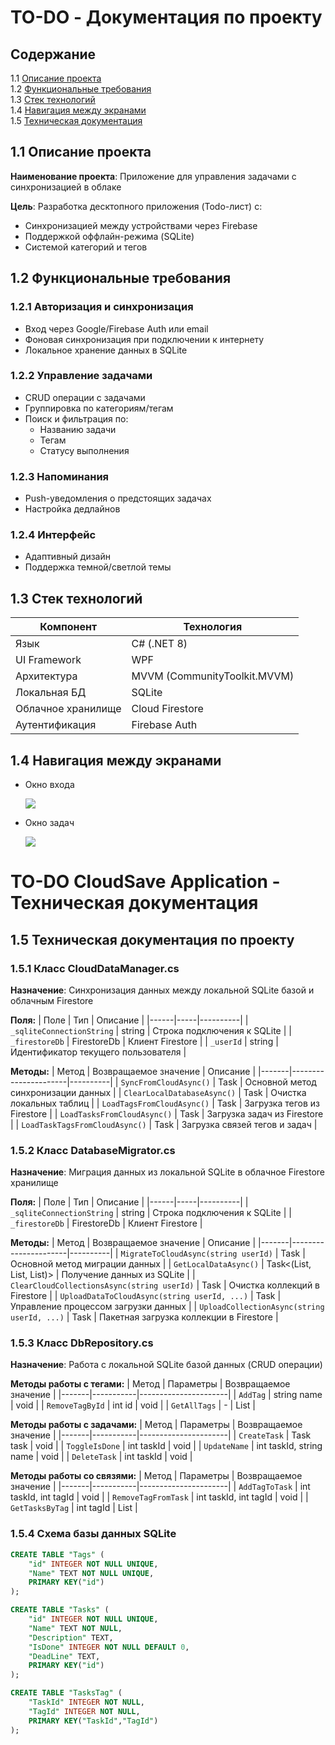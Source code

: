# TO-DO - Документация по проекту

## Содержание
1.1 [Описание проекта](#ProjectDescription)  
1.2 [Функциональные требования](#FunctionalRequirements)  
1.3 [Стек технологий](#TechStack)  
1.4 [Навигация между экранами](#Navigation)  
1.5 [Техническая документация](#TechnicalDocumentation)  

<a name="ProjectDescription"></a>
## 1.1 Описание проекта
**Наименование проекта**: Приложение для управления задачами с синхронизацией в облаке  

**Цель**: Разработка десктопного приложения (Todo-лист) с:  
- Синхронизацией между устройствами через Firebase  
- Поддержкой оффлайн-режима (SQLite)  
- Системой категорий и тегов  

<a name="FunctionalRequirements"></a>
## 1.2 Функциональные требования

### 1.2.1 Авторизация и синхронизация
- Вход через Google/Firebase Auth или email  
- Фоновая синхронизация при подключении к интернету  
- Локальное хранение данных в SQLite  

### 1.2.2 Управление задачами
- CRUD операции с задачами  
- Группировка по категориям/тегам  
- Поиск и фильтрация по:  
  - Названию задачи  
  - Тегам  
  - Статусу выполнения  

### 1.2.3 Напоминания
- Push-уведомления о предстоящих задачах  
- Настройка дедлайнов  

### 1.2.4 Интерфейс
- Адаптивный дизайн  
- Поддержка темной/светлой темы  

<a name="TechStack"></a>
## 1.3 Стек технологий
| Компонент | Технология |
|-----------|------------|
| Язык | C# (.NET 8) |
| UI Framework | WPF |
| Архитектура | MVVM (CommunityToolkit.MVVM) |
| Локальная БД | SQLite |
| Облачное хранилище | Cloud Firestore |
| Аутентификация | Firebase Auth |

<a name="Navigation"></a>
## 1.4 Навигация между экранами

- Окно входа 

  <img src = "images/Login.png"/>
  
- Окно задач 

  <img src = "images/Рисунок3.png"/>

# TO-DO CloudSave Application - Техническая документация

<a name="TechnicalDocumentation"></a>
## 1.5 Техническая документация по проекту

### 1.5.1 Класс CloudDataManager.cs
**Назначение**: Синхронизация данных между локальной SQLite базой и облачным Firestore

**Поля:**
| Поле | Тип | Описание |
|------|-----|----------|
| `_sqliteConnectionString` | string | Строка подключения к SQLite |
| `_firestoreDb` | FirestoreDb | Клиент Firestore |
| `_userId` | string | Идентификатор текущего пользователя |

**Методы:**
| Метод | Возвращаемое значение | Описание |
|-------|----------------------|----------|
| `SyncFromCloudAsync()` | Task<bool> | Основной метод синхронизации данных |
| `ClearLocalDatabaseAsync()` | Task | Очистка локальных таблиц |
| `LoadTagsFromCloudAsync()` | Task | Загрузка тегов из Firestore |
| `LoadTasksFromCloudAsync()` | Task | Загрузка задач из Firestore |
| `LoadTaskTagsFromCloudAsync()` | Task | Загрузка связей тегов и задач |

### 1.5.2 Класс DatabaseMigrator.cs
**Назначение**: Миграция данных из локальной SQLite в облачное Firestore хранилище

**Поля:**
| Поле | Тип | Описание |
|------|-----|----------|
| `_sqliteConnectionString` | string | Строка подключения к SQLite |
| `_firestoreDb` | FirestoreDb | Клиент Firestore |

**Методы:**
| Метод | Возвращаемое значение | Описание |
|-------|----------------------|----------|
| `MigrateToCloudAsync(string userId)` | Task<bool> | Основной метод миграции данных |
| `GetLocalDataAsync()` | Task<(List, List, List)> | Получение данных из SQLite |
| `ClearCloudCollectionsAsync(string userId)` | Task | Очистка коллекций в Firestore |
| `UploadDataToCloudAsync(string userId, ...)` | Task | Управление процессом загрузки данных |
| `UploadCollectionAsync(string userId, ...)` | Task | Пакетная загрузка коллекции в Firestore |

### 1.5.3 Класс DbRepository.cs
**Назначение**: Работа с локальной SQLite базой данных (CRUD операции)

**Методы работы с тегами:**
| Метод | Параметры | Возвращаемое значение |
|-------|-----------|----------------------|
| `AddTag` | string name | void |
| `RemoveTagById` | int id | void |
| `GetAllTags` | - | List<Tag> |

**Методы работы с задачами:**
| Метод | Параметры | Возвращаемое значение |
|-------|-----------|----------------------|
| `CreateTask` | Task task | void |
| `ToggleIsDone` | int taskId | void |
| `UpdateName` | int taskId, string name | void |
| `DeleteTask` | int taskId | void |

**Методы работы со связями:**
| Метод | Параметры | Возвращаемое значение |
|-------|-----------|----------------------|
| `AddTagToTask` | int taskId, int tagId | void |
| `RemoveTagFromTask` | int taskId, int tagId | void |
| `GetTasksByTag` | int tagId | List<Task> |

### 1.5.4 Схема базы данных SQLite
```sql
CREATE TABLE "Tags" (
    "id" INTEGER NOT NULL UNIQUE,
    "Name" TEXT NOT NULL UNIQUE,
    PRIMARY KEY("id")
);

CREATE TABLE "Tasks" (
    "id" INTEGER NOT NULL UNIQUE,
    "Name" TEXT NOT NULL,
    "Description" TEXT,
    "IsDone" INTEGER NOT NULL DEFAULT 0,
    "DeadLine" TEXT,
    PRIMARY KEY("id")
);

CREATE TABLE "TasksTag" (
    "TaskId" INTEGER NOT NULL,
    "TagId" INTEGER NOT NULL,
    PRIMARY KEY("TaskId","TagId")
);
```
